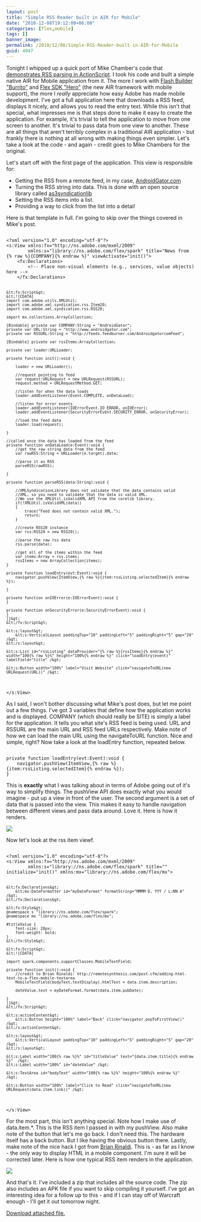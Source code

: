 ```yaml
---
layout: post
title: "Simple RSS Reader built in AIR for Mobile"
date: "2010-12-08T19:12:00+06:00"
categories: [flex,mobile]
tags: []
banner_image: 
permalink: /2010/12/08/Simple-RSS-Reader-built-in-AIR-for-Mobile
guid: 4047
---
```


Tonight I whipped up a quick port of Mike Chamber's code that <a href="http://www.mikechambers.com/blog/2008/01/22/parsing-rss-20-feeds-in-actionscript-3/">demonstrates RSS parsing in ActionScript</a>. I took his code and built a simple native AIR for Mobile application from it. The more I work with <a href="http://labs.adobe.com/technologies/flashbuilder_burrito/">Flash Builder "Burrito"</a> and <a href="http://labs.adobe.com/technologies/flexsdk_hero/">Flex SDK "Hero"</a> (the new AIR framework with mobile support), the more I <i>really</i> appreciate how easy Adobe has made mobile development. I've got a full application here that downloads a RSS feed, displays it nicely, and allows you to read the entry text. While this isn't that special, what impresses me is that steps done to make it easy to create the application. For example, it's trivial to tell the application to move from one screen to another. It's trivial to pass data from one view to another. These are all things that aren't terribly complex in a traditional AIR application - but frankly there is nothing at all wrong with making things even simpler. Let's take a look at the code - and again - credit goes to Mike Chambers for the original.
<!--more-->
<p>

Let's start off with the first page of the application. This view is responsible for:

<p>

<ul>
<li>Getting the RSS from a remote feed, in my case, <a href="http://www.androidgator.com">AndroidGator.com</a>
<li>Turning the RSS string into data. This is done with an open source library called <a href="http://code.google.com/p/as3syndicationlib/">as3syndicationlib</a>
<li>Setting the RSS items into a list.
<li>Providing a way to click from the list into a detail
</ul>

<p>

Here is that template in full. I'm going to skip over the things covered in Mike's post.

<p>

<code>
&lt;?xml version="1.0" encoding="utf-8"?&gt;
&lt;s:View xmlns:fx="http://ns.adobe.com/mxml/2009" 
		xmlns:s="library://ns.adobe.com/flex/spark" title="News from {% raw %}{COMPANY}{% endraw %}" viewActivate="init()"&gt;
	&lt;fx:Declarations&gt;
		&lt;!-- Place non-visual elements (e.g., services, value objects) here --&gt;
	&lt;/fx:Declarations&gt;
	
	&lt;fx:Script&gt;
	&lt;![CDATA[
	import com.adobe.utils.XMLUtil;
	import com.adobe.xml.syndication.rss.Item20;
	import com.adobe.xml.syndication.rss.RSS20;
	
	import mx.collections.ArrayCollection;
		
	[Bindable] private var COMPANY:String = "AndroidGator";
	private var URL:String = "http://www.androidgator.com";
	private var RSSURL:String = "http://feeds.feedburner.com/AndroidgatorcomFeed";
	
	[Bindable] private var rssItems:ArrayCollection;
		
	private var loader:URLLoader;

	private function init():void {
		
		loader = new URLLoader();
				
		//request pointing to feed
		var request:URLRequest = new URLRequest(RSSURL);
		request.method = URLRequestMethod.GET;
		
		//listen for when the data loads
		loader.addEventListener(Event.COMPLETE, onDataLoad);
		
		//listen for error events
		loader.addEventListener(IOErrorEvent.IO_ERROR, onIOError);
		loader.addEventListener(SecurityErrorEvent.SECURITY_ERROR, onSecurityError);
		
		//load the feed data
		loader.load(request);
		
	}

	//called once the data has loaded from the feed
	private function onDataLoad(e:Event):void {
		//get the raw string data from the feed
		var rawRSS:String = URLLoader(e.target).data;

		//parse it as RSS
		parseRSS(rawRSS);
		
	}

	private function parseRSS(data:String):void {
		
		//XMLSyndicationLibrary does not validate that the data contains valid
		//XML, so you need to validate that the data is valid XML.
		//We use the XMLUtil.isValidXML API from the corelib library.
		if(!XMLUtil.isValidXML(data))
		{
			trace("Feed does not contain valid XML.");
			return;
		}	
		
		//create RSS20 instance
		var rss:RSS20 = new RSS20();
		
		//parse the raw rss data
		rss.parse(data);
		
		//get all of the items within the feed
		var items:Array = rss.items;
		rssItems = new ArrayCollection(items);
	}	
	
	private function loadEntry(evt:Event):void {
		navigator.pushView(ItemView,{% raw %}{item:rssListing.selectedItem}{% endraw %});
		
	}

	private function onIOError(e:IOErrorEvent):void {
	}
	
	private function onSecurityError(e:SecurityErrorEvent):void {
	}		
	]]&gt;
	&lt;/fx:Script&gt;

	&lt;s:layout&gt;
		&lt;s:VerticalLayout paddingTop="10" paddingLeft="5" paddingRight="5" gap="20" /&gt;
	&lt;/s:layout&gt;
	
	&lt;s:List id="rssListing" dataProvider="{% raw %}{rssItems}{% endraw %}" width="100{% raw %}%" height="100%{% endraw %}" click="loadEntry(event)" labelField="title" /&gt;

	&lt;s:Button width="100%" label="Visit Website" click="navigateToURL(new URLRequest(URL))" /&gt;

&lt;/s:View&gt;
</code>

<p>

As I said, I won't bother discussing what Mike's post does, but let me point out a few things. I've got 3 variables that define how the application works and is displayed. COMPANY (which should really be SITE) is simply a label for the application. It tells you what site's RSS feed is being used. URL and RSSURL are the main URL and RSS feed URLs respectively. Make note of how we can load the main URL using the navigateToURL function. Nice and simple, right? Now take a look at the loadEntry function, repeated below.

<p>

<code>
private function loadEntry(evt:Event):void {
	navigator.pushView(ItemView,{% raw %}{item:rssListing.selectedItem}{% endraw %});
}
</code>

<p>

This is <b>exactly</b> what I was talking about in terms of Adobe going out of it's way to simplify things. The pushView API does exactly what you would imagine - put up a view in front of the user. The second argument is a set of data that is passed into the view. This makes it easy to handle navigation between different views and pass data around. Love it.  Here is how it renders.

<p>

<img src="https://static.raymondcamden.com/images/ScreenClip.png" />

<p>

Now let's look at the rss item viewf.

<p>

<code>
&lt;?xml version="1.0" encoding="utf-8"?&gt;
&lt;s:View xmlns:fx="http://ns.adobe.com/mxml/2009" 
		xmlns:s="library://ns.adobe.com/flex/spark" title="" initialize="init()" xmlns:mx="library://ns.adobe.com/flex/mx"&gt;
	
	&lt;fx:Declarations&gt;
		&lt;mx:DateFormatter id="myDateFormat" formatString="MMMM D, YYY / L:NN A" /&gt;
	&lt;/fx:Declarations&gt;
	
	&lt;fx:Style&gt;
	@namespace s "library://ns.adobe.com/flex/spark";
	@namespace mx "library://ns.adobe.com/flex/mx";
	
	#titleValue {
		font-size: 20px;
		font-weight: bold;
	}		
	&lt;/fx:Style&gt;
	
	&lt;fx:Script&gt;
	&lt;![CDATA[
		
	import spark.components.supportClasses.MobileTextField;

	private function init():void {
		//credit to Brian Rinaldi: http://remotesynthesis.com/post.cfm/adding-html-text-to-a-flex-mobile-textarea
		MobileTextField(bodyText.textDisplay).htmlText = data.item.description;

		dateValue.text = myDateFormat.format(data.item.pubDate);

	}		
	]]&gt;
	&lt;/fx:Script&gt;

	&lt;s:actionContent&gt;
		&lt;s:Button height="100%" label="Back" click="navigator.popToFirstView()" /&gt;
	&lt;/s:actionContent&gt;
	
	&lt;s:layout&gt;
		&lt;s:VerticalLayout paddingTop="10" paddingLeft="5" paddingRight="5" gap="20" /&gt;
	&lt;/s:layout&gt;

	&lt;s:Label width="100{% raw %}%" id="titleValue" text="{data.item.title}{% endraw %}"  /&gt;
	&lt;s:Label width="100%" id="dateValue" /&gt;

	&lt;s:TextArea id="bodyText" width="100{% raw %}%" height="100%{% endraw %}"  /&gt;
	
	&lt;s:Button width="100%" label="Click to Read" click="navigateToURL(new URLRequest(data.item.link))" /&gt;
&lt;/s:View&gt;
</code>

<p>

For the most part, this isn't anything special. Note how I make use of data.item.*. This is the RSS item I passed in with my pushView. Also make note of the button that let's me go back. I don't need this. The hardware itself has a back button. But I like having the obvious button there. Lastly, make note of the nice hack I got from <a href="http://www.remotesynthesis.com/">Brian Rinaldi</a>. This is - as far as I know - the only way to display HTML in a mobile component. I'm sure it will be corrected later. Here is how one typical RSS item renders in the application.

<p>

<img src="https://static.raymondcamden.com/images/cfjedi/ScreenClip1.png" />

<p>

And that's it. I've included a zip that includes all the source code. The zip also includes an APK file if you want to skip compiling it yourself. I've got an interesting idea for a follow up to this - and if I can stay off of Warcraft enough - I'll get it out tomorrow night.<p><a href='enclosures/C{% raw %}%3A%{% endraw %}5Chosts{% raw %}%5C2009%{% endraw %}2Ecoldfusionjedi{% raw %}%2Ecom%{% endraw %}5Cenclosures{% raw %}%2FSimpleRSS%{% endraw %}2Ezip'>Download attached file.</a></p>